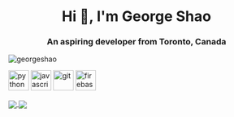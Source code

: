 <h1 align="center">Hi 👋, I'm George Shao</h1>
<h3 align="center">An aspiring developer from Toronto, Canada</h3>

<p align="left"> <img src="https://komarev.com/ghpvc/?username=georgeshao" alt="georgeshao" /> </p>

<p align="left">
  <img src="https://devicons.github.io/devicon/devicon.git/icons/python/python-original.svg" alt="python" width="40" height="40"/>
  <img src="https://devicons.github.io/devicon/devicon.git/icons/javascript/javascript-original.svg" alt="javascript" width="40" height="40"/>
  <img src="https://www.vectorlogo.zone/logos/git-scm/git-scm-icon.svg" alt="git" width="40" height="40"/>
  <img src="https://www.vectorlogo.zone/logos/firebase/firebase-icon.svg" alt="firebase" width="40" height="40"/>
</p>

<a href="https://github.com/anuraghazra/github-readme-stats">
  <img align="center" src="https://github-readme-stats.vercel.app/api/top-langs/?username=georgeshao&layout=compact&hide=html" />
</a>
<a href="https://github.com/">
  <img align="center" src="https://github-readme-stats.vercel.app/api?username=georgeshao&show_icons=true&bg_color=30,e96443,904e95&title_color=fff&text_color=fff&icon_color=fff" />
</a>
